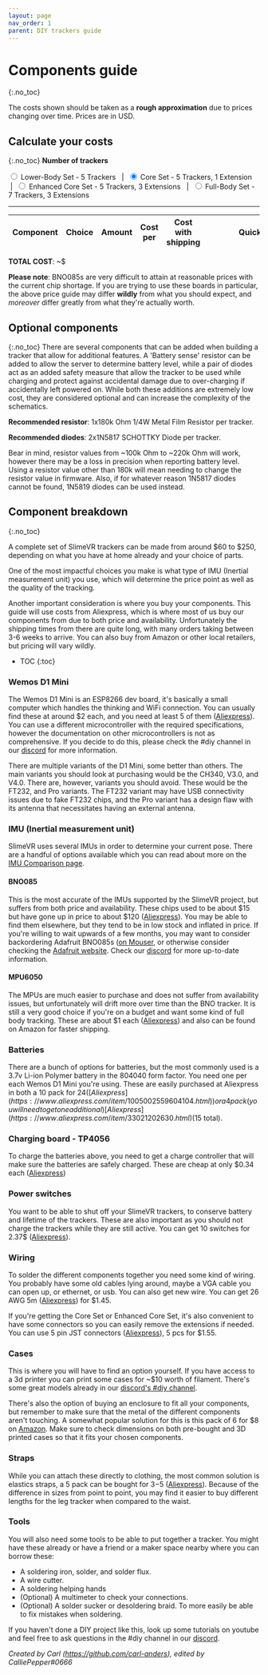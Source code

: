 ```yaml
---
layout: page
nav_order: 1
parent: DIY trackers guide
---
```


# Components guide
{:.no_toc}

The costs shown should be taken as a **rough approximation** due to prices changing over time. Prices are in USD.

## Calculate your costs
{:.no_toc}
**Number of trackers**

<input id="5imu" type="radio" name="diy-set" value="5"> <label for="5imu">Lower-Body Set - 5 Trackers</label>&nbsp; &nbsp;|&nbsp;
<input id="6imu" type="radio" name="diy-set" value="6" checked="checked"> <label for="6imu">Core Set - 5 Trackers, 1 Extension</label>&nbsp; &nbsp;|&nbsp;
<input id="8imu" type="radio" name="diy-set" value="8"> <label for="8imu">Enhanced Core Set - 5 Trackers, 3 Extensions</label>&nbsp; &nbsp;|&nbsp;
<input id="10imu" type="radio" name="diy-set" value="10"> <label for="10imu">Full-Body Set - 7 Trackers, 3 Extensions</label>

---

<table>
<thead>
<tr>
<th>Component</th>
<th>Choice</th>
<th>Amount</th>
<th>Cost per</th>
<th>Cost with shipping</th>
<th style="min-width: 200px">Quick link</th>
</tr>
</thead>
<tbody id="diy-components">
</tbody>
</table>

**TOTAL COST**: ~$<span id="diy-total"></span>

**Please note**: BNO085s are very difficult to attain at reasonable prices with the current chip shortage. If you are trying to use these boards in particular, the above price guide may differ **wildly** from what you should expect, and *moreover* differ greatly from what they're actually worth.

## Optional components
{:.no_toc}
There are several components that can be added when building a tracker that allow for additional features. A 'Battery sense' resistor can be added to allow the server to determine battery level, while a pair of diodes act as an added safety measure that allow the tracker to be used while charging and protect against accidental damage due to over-charging if accidentally left powered on. While both these additions are extremely low cost, they are considered optional and can increase the complexity of the schematics.

**Recommended resistor**: 1x180k Ohm 1/4W Metal Film Resistor per tracker.

**Recommended diodes**: 2x1N5817 SCHOTTKY Diode per tracker.

Bear in mind, resistor values from ~100k Ohm to ~220k Ohm will work, however there may be a loss in precision when reporting battery level. Using a resistor value other than 180k will mean needing to change the resistor value in firmware. Also, if for whatever reason 1N5817 diodes cannot be found, 1N5819 diodes can be used instead.

## Component breakdown
{:.no_toc}

A complete set of SlimeVR trackers can be made from around $60 to $250, depending on what you have at home already and your choice of parts.

One of the most impactful choices you make is what type of IMU (Inertial measurement unit) you use, which will determine the price point as well as the quality of the tracking.

Another important consideration is where you buy your components. This guide will use costs from Aliexpress, which is where most of us buy our components from due to both price and availability. Unfortunately the shipping times from there are quite long, with many orders taking between 3-6 weeks to arrive. You can also buy from Amazon or other local retailers, but pricing will vary wildly.

* TOC
{:toc}

### Wemos D1 Mini

The Wemos D1 Mini is an ESP8266 dev board, it's basically a small computer which handles the thinking and WiFi connection. You can usually find these at around $2 each, and you need at least 5 of them ([Aliexpress](https://www.aliexpress.com/wholesale?SearchText=D1+mini)). You can use a different microcontroller with the required specifications, however the documentation on other microcontrollers is not as comprehensive. If you decide to do this, please check the #diy channel in our [discord](https://discord.gg/SlimeVR) for more information.

There are multiple variants of the D1 Mini, some better than others. The main variants you should look at purchasing would be the CH340, V3.0, and V4.0. There are, however, variants you should avoid. These would be the FT232, and Pro variants. The FT232 variant may have USB connectivity issues due to fake FT232 chips, and the Pro variant has a design flaw with its antenna that necessitates having an external antenna.

### IMU (Inertial measurement unit)

SlimeVR uses several IMUs in order to determine your current pose. There are a handful of options available which you can read about more on the [IMU Comparison page](imu-comparison.html).

#### BNO085

This is the most accurate of the IMUs supported by the SlimeVR project, but suffers from both price and availability. These chips used to be about $15 but have gone up in price to about $120 ([Aliexpress](https://www.aliexpress.com/wholesale?SearchText=BNO085)). You may be able to find them elsewhere, but they tend to be in low stock and inflated in price. If you're willing to wait upwards of a few months, you may want to consider backordering Adafruit BNO085s ([on Mouser](https://www.mouser.com/ProductDetail/Adafruit/4754?qs=hd1VzrDQEGjjfej09NGRTw%3D%3D), or otherwise consider checking the [Adafruit website](https://www.adafruit.com/product/4754). Check our [discord](https://discord.gg/SlimeVR) for more up-to-date information.

#### MPU6050

The MPUs are much easier to purchase and does not suffer from availability issues, but unfortunately will drift more over time than the BNO tracker. It is still a very good choice if you're on a budget and want some kind of full body tracking. These are about $1 each ([Aliexpress](https://www.aliexpress.com/wholesale?SearchText=MPU6050)) and also can be found on Amazon for faster shipping.

### Batteries

There are a bunch of options for batteries, but the most commonly used is a 3.7v Li-ion Polymer battery in the 804040 form factor. You need one per each Wemos D1 Mini you're using. These are easily purchased at Aliexpress in both a 10 pack for $24 ([Aliexpress](https://www.aliexpress.com/item/1005002559604104.html)) or a 4 pack (you will need to get one additional) [Aliexpress](https://www.aliexpress.com/item/33021202630.html) ($15 total).

### Charging board - TP4056

To charge the batteries above, you need to get a charge controller that will make sure the batteries are safely charged. These are cheap at only $0.34 each ([Aliexpress](https://www.aliexpress.com/item/32649780468.html))

### Power switches

You want to be able to shut off your SlimeVR trackers, to conserve battery and lifetime of the trackers. These are also important as you should not charge the trackers while they are still active. You can get 10 switches for 2.37$ ([Aliexpress](https://www.aliexpress.com/item/32975535599.html)).

### Wiring

To solder the different components together you need some kind of wiring. You probably have some old cables lying around, maybe a VGA cable you can open up, or ethernet, or usb. You can also get new wire. You can get 26 AWG 5m ([Aliexpress](https://www.aliexpress.com/item/1005002632016529.html)) for $1.45.

If you're getting the Core Set or Enhanced Core Set, it's also convenient to have some connectors so you can easily remove the extensions if needed. You can use 5 pin JST connectors ([Aliexpress](https://www.aliexpress.com/item/1005002304293157.html)), 5 pcs for $1.55.

### Cases

This is where you will have to find an option yourself. If you have access to a 3d printer you can print some cases for ~$10 worth of filament. There's some great models already in our [discord's #diy channel](https://discord.gg/SlimeVR).

There's also the option of buying an enclosure to fit all your components, but remember to make sure that the metal of the different components aren't touching. A somewhat popular solution for this is this pack of 6 for $8 on [Amazon](https://www.amazon.com/dp/B08T97JD6Z). Make sure to check dimensions on both pre-bought and 3D printed cases so that it fits your chosen components.

### Straps

While you can attach these directly to clothing, the most common solution is elastics straps, a 5 pack can be bought for $3-$5 ([Aliexpress](https://www.aliexpress.com/item/1005002350231996.html)). Because of the difference in sizes from point to point, you may find it easier to buy different lengths for the leg tracker when compared to the waist.

### Tools

You will also need some tools to be able to put together a tracker. You might have these already or have a friend or a maker space nearby where you can borrow these:

* A soldering iron, solder, and solder flux.
* A wire cutter.
* A soldering helping hands
* (Optional) A multimeter to check your connections.
* (Optional) A solder sucker or desoldering braid. To more easily be able to fix mistakes when soldering.

If you haven't done a DIY project like this, look up some tutorials on youtube and feel free to ask questions in the #diy channel in our [discord](https://discord.gg/SlimeVR).

*Created by Carl (<https://github.com/carl-anders>), edited by CalliePepper#0666*
<script src="../assets/js/diy.js"></script>
<style>@media (min-width: 50rem) { .main { max-width: 1100px !important; } }</style>
